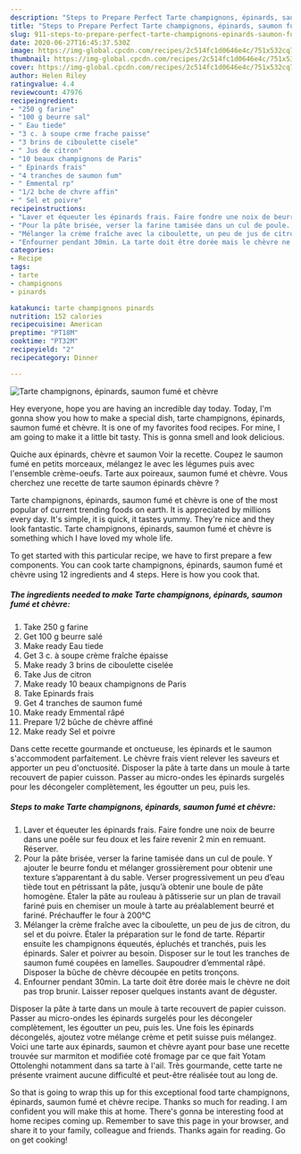 ```yaml
---
description: "Steps to Prepare Perfect Tarte champignons, épinards, saumon fumé et chèvre"
title: "Steps to Prepare Perfect Tarte champignons, épinards, saumon fumé et chèvre"
slug: 911-steps-to-prepare-perfect-tarte-champignons-epinards-saumon-fume-et-chevre
date: 2020-06-27T16:45:37.530Z
image: https://img-global.cpcdn.com/recipes/2c514fc1d0646e4c/751x532cq70/tarte-champignons-epinards-saumon-fume-et-chevre-photo-principale-de-la-recette.jpg
thumbnail: https://img-global.cpcdn.com/recipes/2c514fc1d0646e4c/751x532cq70/tarte-champignons-epinards-saumon-fume-et-chevre-photo-principale-de-la-recette.jpg
cover: https://img-global.cpcdn.com/recipes/2c514fc1d0646e4c/751x532cq70/tarte-champignons-epinards-saumon-fume-et-chevre-photo-principale-de-la-recette.jpg
author: Helen Riley
ratingvalue: 4.4
reviewcount: 47976
recipeingredient:
- "250 g farine"
- "100 g beurre sal"
- " Eau tiede"
- "3 c. à soupe crme frache paisse"
- "3 brins de ciboulette cisele"
- " Jus de citron"
- "10 beaux champignons de Paris"
- " Epinards frais"
- "4 tranches de saumon fum"
- " Emmental rp"
- "1/2 bche de chvre affin"
- " Sel et poivre"
recipeinstructions:
- "Laver et équeuter les épinards frais. Faire fondre une noix de beurre dans une poêle sur feu doux et les faire revenir 2 min en remuant. Réserver."
- "Pour la pâte brisée, verser la farine tamisée dans un cul de poule. Y ajouter le beurre fondu et mélanger grossièrement pour obtenir une texture s’apparentant à du sable. Verser progressivement un peu d’eau tiède tout en pétrissant la pâte, jusqu’à obtenir une boule de pâte homogène. Étaler la pâte au rouleau à pâtisserie sur un plan de travail fariné puis en chemiser un moule à tarte au préalablement beurré et fariné. Préchauffer le four à 200°C"
- "Mélanger la crème fraîche avec la ciboulette, un peu de jus de citron, du sel et du poivre. Étaler la préparation sur le fond de tarte. Répartir ensuite les champignons équeutés, épluchés et tranchés, puis les épinards. Saler et poivrer au besoin. Disposer sur le tout les tranches de saumon fumé coupées en lamelles. Saupoudrer d’emmental râpé. Disposer la bûche de chèvre découpée en petits tronçons."
- "Enfourner pendant 30min. La tarte doit être dorée mais le chèvre ne doit pas trop brunir. Laisser reposer quelques instants avant de déguster."
categories:
- Recipe
tags:
- tarte
- champignons
- pinards

katakunci: tarte champignons pinards 
nutrition: 152 calories
recipecuisine: American
preptime: "PT18M"
cooktime: "PT32M"
recipeyield: "2"
recipecategory: Dinner

---
```



![Tarte champignons, épinards, saumon fumé et chèvre](https://img-global.cpcdn.com/recipes/2c514fc1d0646e4c/751x532cq70/tarte-champignons-epinards-saumon-fume-et-chevre-photo-principale-de-la-recette.jpg)

Hey everyone, hope you are having an incredible day today. Today, I'm gonna show you how to make a special dish, tarte champignons, épinards, saumon fumé et chèvre. It is one of my favorites food recipes. For mine, I am going to make it a little bit tasty. This is gonna smell and look delicious.

Quiche aux épinards, chèvre et saumon Voir la recette. Coupez le saumon fumé en petits morceaux, mélangez le avec les légumes puis avec l&#39;ensemble crème-oeufs. Tarte aux poireaux, saumon fumé et chèvre. Vous cherchez une recette de tarte saumon épinards chèvre ?

Tarte champignons, épinards, saumon fumé et chèvre is one of the most popular of current trending foods on earth. It is appreciated by millions every day. It's simple, it is quick, it tastes yummy. They're nice and they look fantastic. Tarte champignons, épinards, saumon fumé et chèvre is something which I have loved my whole life.


To get started with this particular recipe, we have to first prepare a few components. You can cook tarte champignons, épinards, saumon fumé et chèvre using 12 ingredients and 4 steps. Here is how you cook that.

<!--inarticleads1-->

##### The ingredients needed to make Tarte champignons, épinards, saumon fumé et chèvre:

1. Take 250 g farine
1. Get 100 g beurre salé
1. Make ready  Eau tiede
1. Get 3 c. à soupe crème fraîche épaisse
1. Make ready 3 brins de ciboulette ciselée
1. Take  Jus de citron
1. Make ready 10 beaux champignons de Paris
1. Take  Epinards frais
1. Get 4 tranches de saumon fumé
1. Make ready  Emmental râpé
1. Prepare 1/2 bûche de chèvre affiné
1. Make ready  Sel et poivre


Dans cette recette gourmande et onctueuse, les épinards et le saumon s&#39;accommodent parfaitement. Le chèvre frais vient relever les saveurs et apporter un peu d&#39;onctuosité. Disposer la pâte à tarte dans un moule à tarte recouvert de papier cuisson. Passer au micro-ondes les épinards surgelés pour les décongeler complètement, les égoutter un peu, puis les. 

<!--inarticleads2-->

##### Steps to make Tarte champignons, épinards, saumon fumé et chèvre:

1. Laver et équeuter les épinards frais. Faire fondre une noix de beurre dans une poêle sur feu doux et les faire revenir 2 min en remuant. Réserver.
1. Pour la pâte brisée, verser la farine tamisée dans un cul de poule. Y ajouter le beurre fondu et mélanger grossièrement pour obtenir une texture s’apparentant à du sable. Verser progressivement un peu d’eau tiède tout en pétrissant la pâte, jusqu’à obtenir une boule de pâte homogène. Étaler la pâte au rouleau à pâtisserie sur un plan de travail fariné puis en chemiser un moule à tarte au préalablement beurré et fariné. Préchauffer le four à 200°C
1. Mélanger la crème fraîche avec la ciboulette, un peu de jus de citron, du sel et du poivre. Étaler la préparation sur le fond de tarte. Répartir ensuite les champignons équeutés, épluchés et tranchés, puis les épinards. Saler et poivrer au besoin. Disposer sur le tout les tranches de saumon fumé coupées en lamelles. Saupoudrer d’emmental râpé. Disposer la bûche de chèvre découpée en petits tronçons.
1. Enfourner pendant 30min. La tarte doit être dorée mais le chèvre ne doit pas trop brunir. Laisser reposer quelques instants avant de déguster.


Disposer la pâte à tarte dans un moule à tarte recouvert de papier cuisson. Passer au micro-ondes les épinards surgelés pour les décongeler complètement, les égoutter un peu, puis les. Une fois les épinards décongelés, ajoutez votre mélange crème et petit suisse puis mélangez. Voici une tarte aux épinards, saumon et chèvre ayant pour base une recette trouvée sur marmiton et modifiée coté fromage par ce que fait Yotam Ottolenghi notamment dans sa tarte à l&#39;ail. Très gourmande, cette tarte ne présente vraiment aucune difficulté et peut-être réalisée tout au long de. 

So that is going to wrap this up for this exceptional food tarte champignons, épinards, saumon fumé et chèvre recipe. Thanks so much for reading. I am confident you will make this at home. There's gonna be interesting food at home recipes coming up. Remember to save this page in your browser, and share it to your family, colleague and friends. Thanks again for reading. Go on get cooking!
